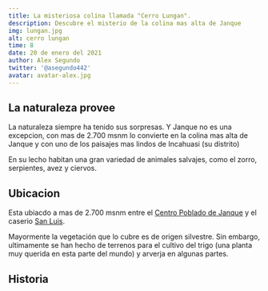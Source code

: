 ```yaml
---
title: La misteriosa colina llamada "Cerro Lungan".
description: Descubre el misterio de la colina mas alta de Janque
img: lungan.jpg
alt: cerro lungan
time: 8
date: 20 de enero del 2021
author: Alex Segundo
twitter: '@asegundo442'
avatar: avatar-alex.jpg
---
```


## La naturaleza provee

La naturaleza siempre ha tenido sus sorpresas. Y Janque no es una excepcion, con mas de 2.700 msnm lo convierte en la colina mas alta de Janque y con uno de los paisajes mas lindos de Incahuasi (su distrito)

En su lecho habitan una gran variedad de animales salvajes, como el zorro, serpientes, avez y ciervos.

## Ubicacion

Esta ubiacdo a mas de 2.700 msnm entre el [Centro Poblado de Janque](https://cp-janque.com/) y el caserio [San Luis](https://cp-janque.com/historia/poblados/san-luis).

Mayormente la vegetación que lo cubre es de origen silvestre. Sin embargo, ultimamente se han hecho de terrenos para el cultivo del trigo (una planta muy querida en esta parte del mundo) y arverja en algunas partes.

## Historia
